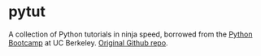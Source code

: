 pytut
=====

A collection of Python tutorials in ninja speed, borrowed from the [Python Bootcamp](http://www.pythonbootcamp.info/) at UC Berkeley. [Original Github repo](https://github.com/profjsb/python-bootcamp).
